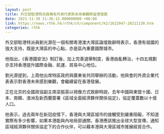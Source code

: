 ```yaml
---
layout: post
title: 外交部駐港特派員稱有外資代表對未來樂觀將留港發展
date: 2021-11-30 11:36:12.000000000 +08:00
link: https://news.rthk.hk/rthk/ch/component/k2/1622047-20211130.htm
categories: rthk
---
```


外交部駐港特派員劉光源在一個有關粵港澳大灣區論壇致辭時表示，香港有祖國的強大支持，既是大灣區的中心點，亦是區內重要國際城市。

他指出，《香港國安法》制訂後，加上完善選舉制度，香港由亂轉治，十四五規劃亦支持香港提升國際金融、航運、貿易中心地位。

劉光源提到，上周他出席特區政府與廣東省共同舉辦的活動，他與會的外資企業代表表示對香港未來感到樂觀，會繼續留在香港發展。

正在北京的全國政協副主席梁振英以視像方式致辭時說，去年中國與東盟十國、日本、南韓、澳洲及新西蘭簽署《區域全面經濟夥伴關係協定》，協定覆蓋數以十億人口。

他表示，過去兩年在新冠疫情下，香港與大灣區城市的接觸受到嚴重阻礙，不知道實際有多少影響，如果本港能與內地局部通關，香港應該推出全球大型宣傳，通知區域經濟夥伴關係協定下的合作伙伴，可以藉本港與大灣區城市推展經貿合作。
